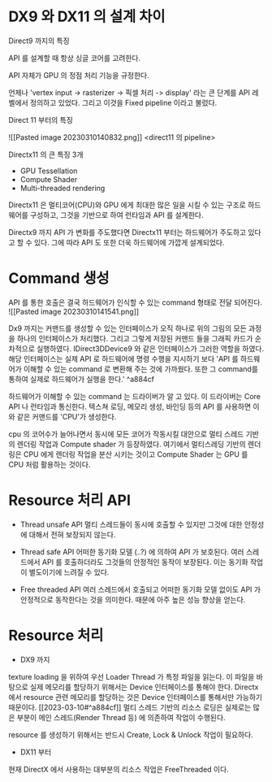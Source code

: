 # DX9 와 DX11 의 설계 차이

Direct9 까지의 특징

API 를 설계할 때 항상 싱글 코어를 고려한다.

API 자체가 GPU 의 정점 처리 기능을 규정한다.

언제나 'vertex input -> rasterizer -> 픽셀 처리 -> display' 라는 큰 단계를 API 레벨에서 정의하고 있었다. 그리고 이것을 Fixed pipeline 이라고 불렀다.

Direct 11 부터의 특징

![[Pasted image 20230310140832.png]]
<direct11 의 pipeline>

Directx11 의 큰 특징 3개

- GPU Tessellation
- Compute Shader
- Multi-threaded rendering

Directx11 은 멀티코어(CPU)와 GPU 에게 최대한 많은 일을 시킬 수 있는 구조로 하드웨어를 구성하고, 그것을 기반으로 하여 런타임과 API 를 설계한다. 

Directx9 까지 API 가 변화를 주도했다면 
Directx11 부터는 하드웨어가 주도하고 있다고 할 수 있다. 그에 따라 API 도 또한 더욱 하드웨어에 가깝게 설계되었다.

# Command 생성

API 를 통한 호출은 결국 하드웨어가 인식할 수 있는 command 형태로 전달 되어진다.
![[Pasted image 20230310141541.png]]

Dx9 까지는 커맨드를 생성할 수 있는 인터페이스가 오직 하나로 위의 그림의 모든 과정을 하나의 인터페이스가 처리했다. 그리고 그렇게 저장된 커맨드 들을 그래픽 카드가 순차적으로 실행하였다.
IDirect3DDevice9 와 같은 인터페이스가 그러한 역할을 하였다. 해당 인터페이스는 실제 API 로 하드웨어에 명령 수행을 지시하기 보다 'API 를 하드웨어가 이해할 수 있는 command 로 변환해 주는 것에 가까웠다. 또한 그 command를 통하여 실제로 하드웨어가 실행을 한다.' ^a884cf

하드웨어가 이해할 수 있는 command 는 드라이버가 알 고 있다. 이 드라이버는 Core API 나 런타임과 통신한다.
텍스쳐 로딩, 메모리 생성, 바인딩 등의 API 를 사용하면 이와 같은 커맨드를 'CPU'가 생성한다.

cpu 의 코어수가 늘어나면서 동시에 모든 코어가 작동시킬 대안으로 멀티 스레드 기반의 렌더링 작업과 Compute shader 가 등장하였다. 여기에서 멀티스레딩 기반의 렌더링은 CPU 에게 렌더링 작업을 분산 시키는 것이고 Compute Shader 는 GPU 를 CPU 처럼 활용하는 것이다.

# Resource 처리 API

- Thread unsafe API
멀티 스레드들이 동시에 호출할 수 있지만 그것에 대한 안정성에 대해서 전혀 보장되지 않는다.

- Thread safe API
어떠한 동기화 모델 (..?) 에 의하여 API 가 보호된다. 여러 스레드에서 API 를 호출하더라도 그것들의 안정적인 동작이 보장된다. 이는 동기화 작업이 별도이기에 느려질 수 있다.

- Free threaded API
여러 스레드에서 호출되고 어떠한 동기화 모델 없이도 API 가 안정적으로 동작한다는 것을 의미한다. 때문에 아주 높은 성능 향상을 얻는다.

# Resource 처리

- DX9 까지

texture loading 을 위하여 우선 Loader Thread 가 특정 파일을 읽는다. 이 파일을 바탕으로 실제 메모리를 할당하기 위해서는 Device 인터페이스를 통해야 한다. Directx 에서 resource 관련 메모리를 할당하는 것은 Device 인터페이스를 통해서만 가능하기 때문이다. [[2023-03-10#^a884cf]]
멀티 스레드 기반의 리소스 로딩은 실제로는 많은 부분이 메인 스레드(Render Thread 등) 에 의존하여 작업이 수행된다.

resource 를 생성하기 위해서는 반드시 Create, Lock & Unlock 작업이 필요하다.

- DX11 부터

현재 DirectX 에서 사용하는 대부분의 리소스 작업은 FreeThreaded 이다.